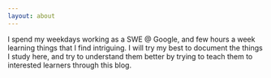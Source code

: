 ```yaml
---
layout: about
---
```


I spend my weekdays working as a SWE @ Google, and few hours a week learning 
things that I find intriguing. I will try my best to document the things I 
study here, and try to understand them better by trying to teach them to 
interested learners through this blog.
